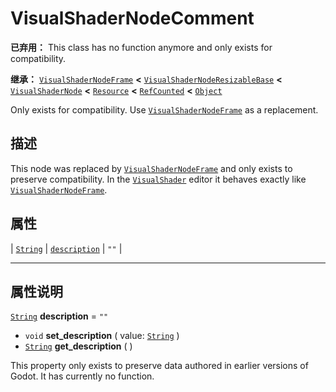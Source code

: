 <!-- ⚠ 请勿编辑本文件 ⚠ -->
<!-- 本文档使用脚本从 WeDot 引擎源码仓库生成。 -->
<!-- 生成脚本：https://github.com/WeDot-Engine/WeDot/tree/4.3/doc/tools/make_md.py； -->
<!-- 原文件：https://github.com/WeDot-Engine/WeDot/tree/4.3/doc/classes/VisualShaderNodeComment.xml。 -->

<div id="_class_visualshadernodecomment"></div>

# VisualShaderNodeComment

**已弃用：** This class has no function anymore and only exists for compatibility.

**继承：** [`VisualShaderNodeFrame`](class_visualshadernodeframe.md) **<** [`VisualShaderNodeResizableBase`](class_visualshadernoderesizablebase.md) **<** [`VisualShaderNode`](class_visualshadernode.md) **<** [`Resource`](class_resource.md) **<** [`RefCounted`](class_refcounted.md) **<** [`Object`](class_object.md)

Only exists for compatibility. Use [`VisualShaderNodeFrame`](class_visualshadernodeframe.md) as a replacement.

## 描述

This node was replaced by [`VisualShaderNodeFrame`](class_visualshadernodeframe.md) and only exists to preserve compatibility. In the [`VisualShader`](class_visualshader.md) editor it behaves exactly like [`VisualShaderNodeFrame`](class_visualshadernodeframe.md).

## 属性

| [`String`](class_string.md) | [`description`](#class_visualshadernodecomment_property_description) | ``""`` |

<!-- rst-class:: classref-section-separator -->

---

## 属性说明

<div id="_class_visualshadernodecomment_property_description"></div>

[`String`](class_string.md) **description** = ``""`` <div id="class_visualshadernodecomment_property_description"></div>

- `void` **set_description** ( value: [`String`](class_string.md) )
- [`String`](class_string.md) **get_description** ( )

This property only exists to preserve data authored in earlier versions of Godot. It has currently no function.

[^virtual]: 本方法通常需要用户覆盖才能生效。
[^const]: 本方法无副作用，不会修改该实例的任何成员变量。
[^vararg]: 本方法除了能接受在此处描述的参数外，还能够继续接受任意数量的参数。
[^constructor]: 本方法用于构造某个类型。
[^static]: 调用本方法无需实例，可直接使用类名进行调用。
[^operator]: 本方法描述的是使用本类型作为左操作数的有效运算符。
[^bitfield]: 这个值是由下列位标志构成位掩码的整数。
[^void]: 无返回值。
